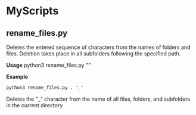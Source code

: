 # MyScripts

## rename_files.py
Deletes the entered sequence of characters from the names of folders and files. Deletion takes place in all subfolders following the specified path.

**Usage**
python3 rename_files.py <path> "<word>"

**Example**
```bash
python3 rename_files.py . "_"
```
Deletes the "_" character from the name of all files, folders, and subfolders in the current directory
